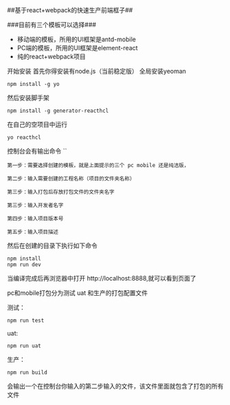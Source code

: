 ##基于react+webpack的快速生产前端框子##

###目前有三个模板可以选择###

- 移动端的模板，所用的UI框架是antd-mobile
- PC端的模板，所用的UI框架是element-react
- 纯的react+webpack项目

开始安装
首先你得安装有node.js（当前稳定版）
全局安装yeoman

	npm install -g yo  

然后安装脚手架

	npm install -g generator-reacthcl   


在自己的空项目中运行

	yo reacthcl   

控制台会有输出命令
``

	第一步：需要选择创建的模板，就是上面提示的三个 pc mobile 还是纯洁版，

	第二步：输入需要创建的工程名称（项目的文件夹名称）

	第三步：输入打包后存放打包文件的文件夹名字

	第三步：输入开发者名字

	第四步：输入项目版本号

	第五步：输入项目描述


然后在创建的目录下执行如下命令
	
	npm install
	npm run dev

当编译完成后再浏览器中打开 http://localhost:8888,就可以看到页面了

pc和mobile打包分为测试 uat 和生产的打包配置文件
 
测试：
	
	npm run test
uat:

	npm run uat
生产：

	npm run build

会输出一个在控制台你输入的第二步输入的文件，该文件里面就包含了打包的所有文件




